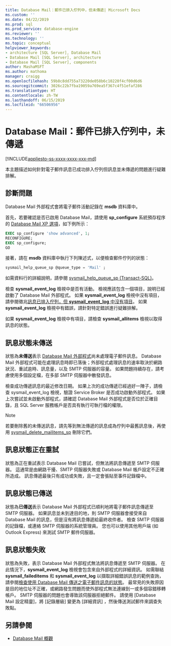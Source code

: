 ```yaml
---
title: Database Mail：郵件已排入佇列中，但未傳遞| Microsoft Docs
ms.custom: ''
ms.date: 04/22/2019
ms.prod: sql
ms.prod_service: database-engine
ms.reviewer: ''
ms.technology: ''
ms.topic: conceptual
helpviewer_keywords:
- architecture [SQL Server], Database Mail
- Database Mail [SQL Server], architecture
- Database Mail [SQL Server], components
author: MashaMSFT
ms.author: mathoma
manager: craigg
ms.openlocfilehash: 59b8c8dd755a73220de058b6c10220f4cf00d6d6
ms.sourcegitcommit: 3026c22b7fba19059a769ea5f367c4f51efaf286
ms.translationtype: HT
ms.contentlocale: zh-TW
ms.lasthandoff: 06/15/2019
ms.locfileid: "66506956"
---
```

# <a name="database-mail-mail-queued-not-delivered"></a>Database Mail：郵件已排入佇列中，未傳遞 
[!INCLUDE[appliesto-ss-xxxx-xxxx-xxx-md](../../includes/appliesto-ss-xxxx-xxxx-xxx-md.md)]

本主題描述如何針對電子郵件訊息已成功排入佇列但訊息並未傳遞的問題進行疑難排解。

## <a name="diagnose-the-problem"></a>診斷問題 

Database Mail 外部程式會將電子郵件活動記錄在 **msdb** 資料庫中。

首先，若要確認是否已啟用 Database Mail，請使用 **sp_configure** 系統預存程序的 [Database Mail XP 選項](../../database-engine/configure-windows/database-mail-xps-server-configuration-option.md)，如下例所示：

```sql 
EXEC sp_configure 'show advanced', 1;  
RECONFIGURE; 
EXEC sp_configure; 
GO
```

接著，請在 **msdb** 資料庫中執行下列陳述式，以便檢查郵件佇列的狀態：

```sql
sysmail_help_queue_sp @queue_type = 'Mail' ;
```

如需資料行的詳細說明，請參閱 [sysmail_help_queue_sp (Transact-SQL)](../system-stored-procedures/sysmail-help-queue-sp-transact-sql.md#result-set)。

檢查 **sysmail_event_log** 檢視中是否有活動。 檢視應該包含一個項目，說明已經啟動了 Database Mail 外部程式。 如果 **sysmail_event_log** 檢視中沒有項目，請參閱徵兆[訊息已排入佇列，但 **sysmail_event_log** 中沒有項目](database-mail-common-errors.md#database-mail-queued-no-entries-in-sysmail_event_log-or-windows-application-event-log)。 如果 **sysmail_event_log** 檢視中有錯誤，請針對特定錯誤進行疑難排解。

如果 **sysmail_event_log** 檢視中有項目，請檢查 **sysmail_allitems** 檢視以取得訊息的狀態。

## <a name="message-status-unsent"></a>訊息狀態未傳送 

狀態為**未傳送**表示 [Database Mail 外部程式](database-mail-external-program.md)尚未處理電子郵件訊息。 Database Mail 外部程式可能在處理訊息時即已落後；外部程式處理訊息的速率取決於網路狀況、重試逾時、訊息量，以及 SMTP 伺服器的容量。 如果問題持續存在，請考慮使用多個設定檔，在多部 SMTP 伺服器中散發訊息。

檢查成功傳遞訊息的最近修改日期。 如果上次的成功傳遞已經過好一陣子，請檢查 sysmail_event_log 檢視，驗證 Service Broker 是否成功啟動外部程式。 如果上次嘗試並未啟動外部程式，請確認 Database Mail 外部程式是否位於正確目錄，且 SQL Server 服務帳戶是否具有執行可執行檔的權限。

   > [!NOTE]
   > 若要刪除舊的未傳送訊息，請先等到無法傳遞的訊息成為佇列中最舊訊息後，再使用 [sysmail_delete_mailitems_sp](../system-stored-procedures/sysmail-delete-mailitems-sp-transact-sql.md) 刪除它們。

## <a name="message-status-retrying"></a>訊息狀態正在重試

狀態為正在重試表示 Database Mail 已嘗試，但無法將訊息傳遞至 SMTP 伺服器。 這通常是由網路干擾、SMTP 伺服器失敗或 Database Mail 帳戶設定不正確所造成。 訊息傳遞最後只有成功或失敗，且一定會張貼至事件記錄檔中。

## <a name="message-status-sent"></a>訊息狀態已傳送

狀態為**已傳送**表示 Database Mail 外部程式已順利地將電子郵件訊息傳遞至 SMTP 伺服器。 如果訊息並未到達目的地，則 SMTP 伺服器會接受來自 Database Mail 的訊息，但是沒有將訊息傳遞給最終收件者。 檢查 SMTP 伺服器的記錄檔，或連絡 SMTP 伺服器的系統管理員。 您也可以使用其他用戶端 (如 Outlook Express) 來測試 SMTP 郵件伺服器。

## <a name="message-status-failed"></a>訊息狀態失敗

狀態為失敗，表示 Database Mail 外部程式無法將訊息傳遞至 SMTP 伺服器。 在此情況下，**sysmail_event_log** 檢視會包含來自外部程式的詳細資訊。 如需聯結 **sysmail_faileditems** 和 **sysmail_event_log** 以擷取詳細錯誤訊息的範例查詢，請參閱[檢查使用 Database Mail 傳送之電子郵件訊息的狀態](check-the-status-of-e-mail-messages-sent-with-database-mail.md)。 最常見的失敗原因是目的地位址不正確，或網路發生問題而使外部程式無法連線到一或多個容錯移轉帳戶。 SMTP 伺服器的問題也會導致該伺服器拒絕郵件。 請使用 [Database Mail 設定精靈]，將 [記錄層級]  變更為 [詳細資訊]  ，然後傳送測試郵件來調查失敗點。



##  <a name="RelatedContent"></a> 另請參閱
  
-  [Database Mail 概觀](database-mail.md)

  
  
